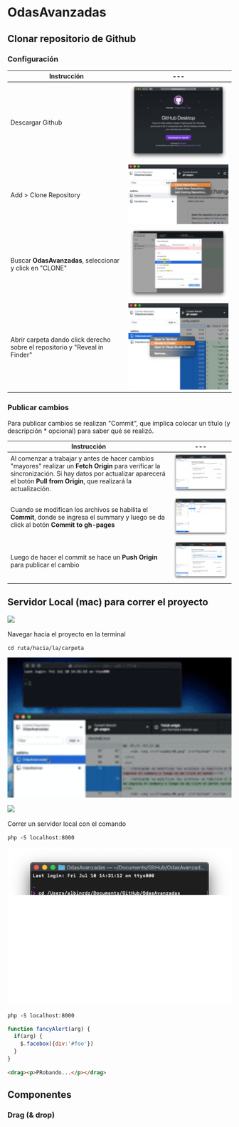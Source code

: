# OdasAvanzadas


## Clonar repositorio de Github

### Configuración

Instrucción | ---
------------ | -------------
Descargar Github | ![Github](readme/01.png)
Add > Clone Repository | ![Github](readme/02.png)
Buscar **OdasAvanzadas**, seleccionar y click en "CLONE" | ![Github](readme/03.png)
Abrir carpeta dando click derecho sobre el repositorio y "Reveal in Finder" | ![Github](readme/04.png)

### Publicar cambios

Para publicar cambios se realizan "Commit", que implica colocar un título (y descripción * opcional) para saber qué se realizó.

Instrucción | ---
------------ | ---------
Al comenzar a trabajar y antes de hacer cambios "mayores" realizar un **Fetch Origin** para verificar la sincronización. Si hay datos por actualizar aparecerá el botón **Pull from Origin**, que realizará la actualización. | ![Github](readme/05.png)
Cuando se modifican los archivos se habilita el **Commit**, donde se ingresa el summary y luego se da click al botón **Commit to gh-pages**| ![Github](readme/06.png)
Luego de hacer el commit se hace un **Push Origin** para publicar el cambio | ![Github](readme/07.png)


## Servidor Local (mac) para correr el proyecto


<img src="https://github.com/ealbinu/OdasAvanzadas/raw/gh-pages/readme/terminal.png" width="140" />

Navegar hacia el proyecto en la terminal
```shell
cd ruta/hacia/la/carpeta
```

![](readme/08.gif)

<img src="https://github.com/ealbinu/OdasAvanzadas/raw/gh-pages/readme/terminal.png" width="140" />

Correr un servidor local con el comando
```console
php -S localhost:8000
```

![](readme/09.png)

```shell
php -S localhost:8000
```








```javascript
function fancyAlert(arg) {
  if(arg) {
    $.facebox({div:'#foo'})
  }
}
```

```html
<drag><p>PRobando...</p></drag>

```


## Componentes

### Drag (& drop)
